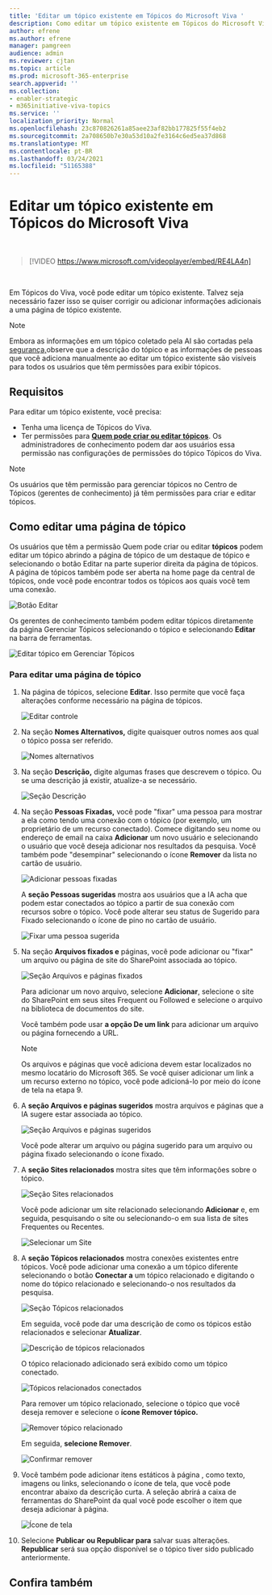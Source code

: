 ```yaml
---
title: 'Editar um tópico existente em Tópicos do Microsoft Viva '
description: Como editar um tópico existente em Tópicos do Microsoft Viva.
author: efrene
ms.author: efrene
manager: pamgreen
audience: admin
ms.reviewer: cjtan
ms.topic: article
ms.prod: microsoft-365-enterprise
search.appverid: ''
ms.collection:
- enabler-strategic
- m365initiative-viva-topics
ms.service: ''
localization_priority: Normal
ms.openlocfilehash: 23c870826261a85aee23af82bb177825f55f4eb2
ms.sourcegitcommit: 2a708650b7e30a53d10a2fe3164c6ed5ea37d868
ms.translationtype: MT
ms.contentlocale: pt-BR
ms.lasthandoff: 03/24/2021
ms.locfileid: "51165388"
---
```

# <a name="edit-an-existing-topic-in-microsoft-viva-topics"></a>Editar um tópico existente em Tópicos do Microsoft Viva 

</br>

> [!VIDEO https://www.microsoft.com/videoplayer/embed/RE4LA4n]  

</br>

Em Tópicos do Viva, você pode editar um tópico existente. Talvez seja necessário fazer isso se quiser corrigir ou adicionar informações adicionais a uma página de tópico existente. 

> [!Note] 
> Embora as informações em um tópico coletado pela AI são cortadas pela [segurança,](topic-experiences-security-trimming.md)observe que a descrição do tópico e as informações de pessoas que você adiciona manualmente ao editar um tópico existente são visíveis para todos os usuários que têm permissões para exibir tópicos. 

## <a name="requirements"></a>Requisitos

Para editar um tópico existente, você precisa:
- Tenha uma licença de Tópicos do Viva.
- Ter permissões para [**Quem pode criar ou editar tópicos**](./topic-experiences-user-permissions.md). Os administradores de conhecimento podem dar aos usuários essa permissão nas configurações de permissões do tópico Tópicos do Viva. 

> [!Note] 
> Os usuários que têm permissão para gerenciar tópicos no Centro de Tópicos (gerentes de conhecimento) já têm permissões para criar e editar tópicos.

## <a name="how-to-edit-a-topic-page"></a>Como editar uma página de tópico

Os usuários que têm a permissão Quem pode criar ou editar **tópicos** podem editar um <b></b> tópico abrindo a página de tópico de um destaque de tópico e selecionando o botão Editar na parte superior direita da página de tópicos. A página de tópicos também pode ser aberta na home page da central de tópicos, onde você pode encontrar todos os tópicos aos quais você tem uma conexão.

   ![Botão Editar](../media/knowledge-management/edit-button.png) </br> 

Os gerentes de conhecimento também podem editar tópicos diretamente da página Gerenciar Tópicos selecionando o tópico e selecionando <b>Editar</b> na barra de ferramentas.

   ![Editar tópico em Gerenciar Tópicos](../media/knowledge-management/manage-topics-edit.png) </br> 

### <a name="to-edit-a-topic-page"></a>Para editar uma página de tópico

1. Na página de tópicos, selecione **Editar**. Isso permite que você faça alterações conforme necessário na página de tópicos.

   ![Editar controle](../media/knowledge-management/topic-page-edit.png) </br>  


2. Na seção <b>Nomes Alternativos,</b> digite quaisquer outros nomes aos qual o tópico possa ser referido. 

    ![Nomes alternativos](../media/knowledge-management/alt-names.png) </br> 
3. Na seção <b>Descrição,</b> digite algumas frases que descrevem o tópico. Ou se uma descrição já existir, atualize-a se necessário.

    ![Seção Descrição](../media/knowledge-management/description.png)</br>

4. Na seção <b>Pessoas Fixadas,</b> você pode "fixar" uma pessoa para mostrar a ela como tendo uma conexão com o tópico (por exemplo, um proprietário de um recurso conectado). Comece digitando seu nome ou endereço de email na caixa <b>Adicionar</b> um novo usuário e selecionando o usuário que você deseja adicionar nos resultados da pesquisa. Você também pode "desempinar" selecionando o ícone <b>Remover</b> da lista no cartão de usuário.
 
    ![Adicionar pessoas fixadas](../media/knowledge-management/pinned-people.png)</br>

    A <b>seção Pessoas sugeridas</b> mostra aos usuários que a IA acha que podem estar conectados ao tópico a partir de sua conexão com recursos sobre o tópico. Você pode alterar seu status de Sugerido para Fixado selecionando o ícone de pino no cartão de usuário.

   ![Fixar uma pessoa sugerida](../media/knowledge-management/suggested-people.png)</br>

5. Na seção <b>Arquivos fixados e</b> páginas, você pode adicionar ou "fixar" um arquivo ou página de site do SharePoint associada ao tópico.

   ![Seção Arquivos e páginas fixados](../media/knowledge-management/pinned-files-and-pages.png)</br>
 
    Para adicionar um novo arquivo, selecione <b>Adicionar</b>, selecione o site do SharePoint em seus sites Frequent ou Followed e selecione o arquivo na biblioteca de documentos do site.

    Você também pode usar <b>a opção De um link</b> para adicionar um arquivo ou página fornecendo a URL. 

   > [!Note] 
   > Os arquivos e páginas que você adiciona devem estar localizados no mesmo locatário do Microsoft 365. Se você quiser adicionar um link a um recurso externo no tópico, você pode adicioná-lo por meio do ícone de tela na etapa 9.

6. A <b>seção Arquivos e páginas sugeridos</b> mostra arquivos e páginas que a IA sugere estar associada ao tópico.

   ![Seção Arquivos e páginas sugeridos](../media/knowledge-management/suggested-files-and-pages.png)</br>

    Você pode alterar um arquivo ou página sugerido para um arquivo ou página fixado selecionando o ícone fixado.

7.  A <b>seção Sites relacionados</b> mostra sites que têm informações sobre o tópico. 

    ![Seção Sites relacionados](../media/knowledge-management/related-sites.png)</br>

    Você pode adicionar um site relacionado selecionando <b>Adicionar</b> e, em seguida, pesquisando o site ou selecionando-o em sua lista de sites Frequentes ou Recentes.</br>
    
    ![Selecionar um Site](../media/knowledge-management/sites.png)</br>

8. A <b>seção Tópicos relacionados</b> mostra conexões existentes entre tópicos. Você pode adicionar uma conexão a um tópico diferente selecionando o botão <b>Conectar a</b> um tópico relacionado e digitando o nome do tópico relacionado e selecionando-o nos resultados da pesquisa. 

   ![Seção Tópicos relacionados](../media/knowledge-management/related-topic.png)</br>  

    Em seguida, você pode dar uma descrição de como os tópicos estão relacionados e selecionar <b>Atualizar</b>.</br>

   ![Descrição de tópicos relacionados](../media/knowledge-management/related-topics-update.png)</br> 

   O tópico relacionado adicionado será exibido como um tópico conectado.

   ![Tópicos relacionados conectados](../media/knowledge-management/related-topics-final.png)</br> 

   Para remover um tópico relacionado, selecione o tópico que você deseja remover e selecione o <b>ícone Remover tópico.</b></br>
 
   ![Remover tópico relacionado](../media/knowledge-management/remove-related.png)</br>  

   Em seguida, <b>selecione Remover</b>.</br>

   ![Confirmar remover](../media/knowledge-management/remove-related-confirm.png)</br> 


9. Você também pode adicionar itens estáticos à página , como texto, imagens ou links, selecionando o ícone de tela, que você pode encontrar abaixo da descrição curta. A seleção abrirá a caixa de ferramentas do SharePoint da qual você pode escolher o item que deseja adicionar à página.

   ![Ícone de tela](../media/knowledge-management/webpart-library.png)</br> 


10. Selecione **Publicar** **ou Republicar para** salvar suas alterações. **Republicar** será sua opção disponível se o tópico tiver sido publicado anteriormente.


## <a name="see-also"></a>Confira também



